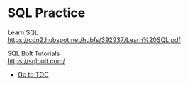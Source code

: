 # SQL Practice

Learn SQL  
<https://cdn2.hubspot.net/hubfs/392937/Learn%20SQL.pdf>  

SQL Bolt Tutorials  
<https://sqlbolt.com/>  

- [Go to TOC](README.md)  